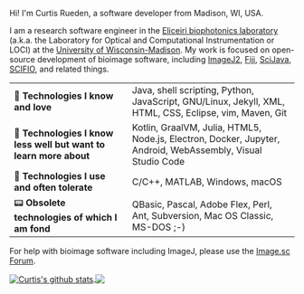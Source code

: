 Hi! I'm Curtis Rueden, a software developer from Madison, WI, USA.

I am a research software engineer in the
[Eliceiri biophotonics laboratory](https://eliceirilab.org) (a.k.a. the
Laboratory for Optical and Computational Instrumentation or LOCI) at the
[University of Wisconsin-Madison](https://wisc.edu).
My work is focused on open-source development of bioimage software, including
[ImageJ2](https://imagej.net/), [Fiji](https://fiji.sc),
[SciJava](https://scijava.org), [SCIFIO](https://scif.io), and related things.

|   |   |
|---|---|
| 🚀 __Technologies I know and love__                               | Java, shell scripting, Python, JavaScript, GNU/Linux, Jekyll, XML, HTML, CSS, Eclipse, vim, Maven, Git |
| 🌱 __Technologies I know less well but want to learn more about__ | Kotlin, GraalVM, Julia, HTML5, Node.js, Electron, Docker, Jupyter, Android, WebAssembly, Visual Studio Code   |
| 🥴 __Technologies I use and often tolerate__                      | C/C++, MATLAB, Windows, macOS                                                                          |
| 📟 __Obsolete technologies of which I am fond__                   | QBasic, Pascal, Adobe Flex, Perl, Ant, Subversion, Mac OS Classic, MS-DOS ;-)                          |

For help with bioimage software including ImageJ, please use the
[Image.sc Forum](https://forum.image.sc).

<a href="https://github.com/anuraghazra/github-readme-stats">
  <img align="center" src="https://github-readme-stats.vercel.app/api?username=ctrueden&show_icons=true&include_all_commits=true" alt="Curtis's github stats" />
</a>
<a href="https://github.com/anuraghazra/github-readme-stats">
  <img align="center" src="https://github-readme-stats.vercel.app/api/top-langs/?username=ctrueden&layout=compact" />
</a>
